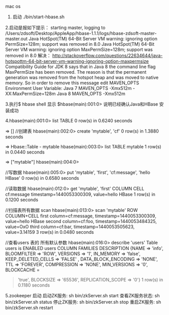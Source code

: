 mac os
1. 启动
./bin/start-hbase.sh

2.启动是报如下提示：
starting master, logging to /Users/zdsoft/Desktop/AppleApp/hbase-1.1.1/logs/hbase-zdsoft-master-master.out
Java HotSpot(TM) 64-Bit Server VM warning: ignoring option PermSize=128m; support was removed in 8.0
Java HotSpot(TM) 64-Bit Server VM warning: ignoring option MaxPermSize=128m; support was removed in 8.0
解决：
http://stackoverflow.com/questions/22634644/java-hotspottm-64-bit-server-vm-warning-ignoring-option-maxpermsize
Compatibility Guide for JDK 8 says that in Java 8 the command line flag MaxPermSize has been removed.
The reason is that the permanent generation was removed from the hotspot heap and was moved to native memory.
So in order to remove this message edit MAVEN_OPTS Environment User Variable:
Java 7
MAVEN_OPTS -Xmx512m -XX:MaxPermSize=128m
Java 8
MAVEN_OPTS -Xmx512m

3.执行$ hbase shell
显示 $hbase(main):001:0> 说明已经确认Java和HBase 安装成功

4.hbase(main):001:0> list
  TABLE
  0 row(s) in 0.6240 seconds

  => []
  //创建表
  hbase(main):002:0> create 'mytable', 'cf'
  0 row(s) in 1.3880 seconds

  => Hbase::Table - mytable
  hbase(main):003:0> list
  TABLE
  mytable
  1 row(s) in 0.0440 seconds

  => ["mytable"]
  hbase(main):004:0>

  //写数据
  hbase(main):005:0> put 'mytable', 'first', 'cf:message', 'hello HBase'
  0 row(s) in 0.6580 seconds

  //读取数据
  hbase(main):012:0> get 'mytable', 'first'
  COLUMN                      CELL
   cf:message                 timestamp=1440053300309, value=hello HBase
  1 row(s) in 0.1200 seconds

  //扫描表所有数据 scan
  hbase(main):013:0> scan 'mytable'
  ROW                         COLUMN+CELL
  first                      column=cf:message, timestamp=1440053300309, value=hello HBase
  second                     column=cf:foo, timestamp=1440053484325, value=OxO
  third                      column=cf:bar, timestamp=1440053505623, value=3.14159
  3 row(s) in 0.0480 seconds

  //查看users 表的 所有默认参数
  hbase(main):016:0> describe 'users'
  Table users is ENABLED
  users
  COLUMN FAMILIES DESCRIPTION
  {NAME => 'info', BLOOMFILTER => 'ROW', VERSIONS => '1', IN_MEMORY => 'false', KEEP_DELETED_CELLS => 'FALSE'
  , DATA_BLOCK_ENCODING => 'NONE', TTL => 'FOREVER', COMPRESSION => 'NONE', MIN_VERSIONS => '0', BLOCKCACHE =
  > 'true', BLOCKSIZE => '65536', REPLICATION_SCOPE => '0'}
  1 row(s) in 0.1180 seconds

5.zookeeper 启动
  启动ZK服务:       sh bin/zkServer.sh start
  查看ZK服务状态: sh bin/zkServer.sh status
  停止ZK服务:       sh bin/zkServer.sh stop
  重启ZK服务:       sh bin/zkServer.sh restart